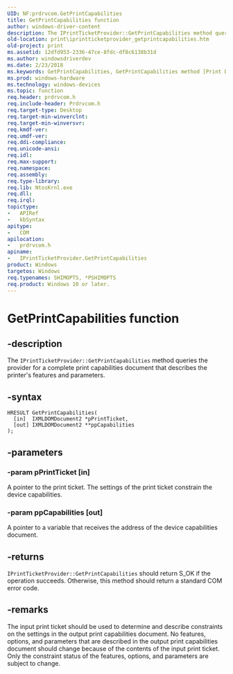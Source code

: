 ```yaml
---
UID: NF:prdrvcom.GetPrintCapabilities
title: GetPrintCapabilities function
author: windows-driver-content
description: The IPrintTicketProvider::GetPrintCapabilities method queries the provider for a complete print capabilities document that describes the printer's features and parameters.
old-location: print\iprintticketprovider_getprintcapabilities.htm
old-project: print
ms.assetid: 12dfd953-2336-47ce-8fdc-df8c6138b31d
ms.author: windowsdriverdev
ms.date: 2/23/2018
ms.keywords: GetPrintCapabilities, GetPrintCapabilities method [Print Devices], GetPrintCapabilities method [Print Devices], IPrintTicketProvider interface, IPrintTicketProvider interface [Print Devices], GetPrintCapabilities method, IPrintTicketProvider::GetPrintCapabilities, prdrvcom/IPrintTicketProvider::GetPrintCapabilities, print.iprintticketprovider_getprintcapabilities, print_ticket-package_82407167-f510-4a1d-acd4-1baaac8e1928.xml
ms.prod: windows-hardware
ms.technology: windows-devices
ms.topic: function
req.header: prdrvcom.h
req.include-header: Prdrvcom.h
req.target-type: Desktop
req.target-min-winverclnt: 
req.target-min-winversvr: 
req.kmdf-ver: 
req.umdf-ver: 
req.ddi-compliance: 
req.unicode-ansi: 
req.idl: 
req.max-support: 
req.namespace: 
req.assembly: 
req.type-library: 
req.lib: NtosKrnl.exe
req.dll: 
req.irql: 
topictype:
-	APIRef
-	kbSyntax
apitype:
-	COM
apilocation:
-	prdrvcom.h
apiname:
-	IPrintTicketProvider.GetPrintCapabilities
product: Windows
targetos: Windows
req.typenames: SHIMOPTS, *PSHIMOPTS
req.product: Windows 10 or later.
---
```


# GetPrintCapabilities function


## -description


The <code>IPrintTicketProvider::GetPrintCapabilities</code> method queries the provider for a complete print capabilities document that describes the printer's features and parameters.


## -syntax


````
HRESULT GetPrintCapabilities(
  [in]  IXMLDOMDocument2 *pPrintTicket,
  [out] IXMLDOMDocument2 **ppCapabilities
);
````


## -parameters




### -param pPrintTicket [in]

A pointer to the print ticket. The settings of the print ticket constrain the device capabilities.


### -param ppCapabilities [out]

A pointer to a variable that receives the address of the device capabilities document. 


## -returns



<code>IPrintTicketProvider::GetPrintCapabilities</code> should return S_OK if the operation succeeds. Otherwise, this method should return a standard COM error code.




## -remarks



The input print ticket should be used to determine and describe constraints on the settings in the output print capabilities document. No features, options, and parameters that are described in the output print capabilities document should change because of the contents of the input print ticket. Only the constraint status of the features, options, and parameters are subject to change.



